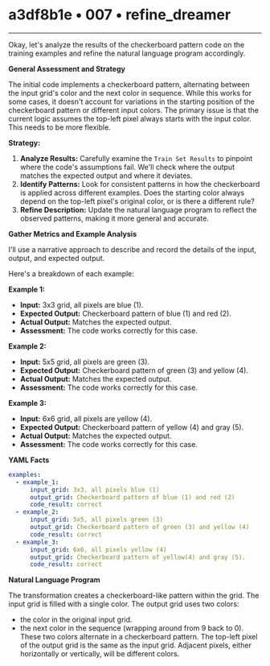 # a3df8b1e • 007 • refine_dreamer

---
Okay, let's analyze the results of the checkerboard pattern code on the training examples and refine the natural language program accordingly.

**General Assessment and Strategy**

The initial code implements a checkerboard pattern, alternating between the input grid's color and the next color in sequence. While this works for some cases, it doesn't account for variations in the starting position of the checkerboard pattern or different input colors. The primary issue is that the current logic assumes the top-left pixel always starts with the input color. This needs to be more flexible.

**Strategy:**

1.  **Analyze Results:** Carefully examine the `Train Set Results` to pinpoint where the code's assumptions fail. We'll check where the output matches the expected output and where it deviates.
2.  **Identify Patterns:** Look for consistent patterns in how the checkerboard is applied across different examples. Does the starting color always depend on the top-left pixel's original color, or is there a different rule?
3.  **Refine Description:** Update the natural language program to reflect the observed patterns, making it more general and accurate.

**Gather Metrics and Example Analysis**

I'll use a narrative approach to describe and record the details of the input, output, and expected output.

Here's a breakdown of each example:

**Example 1:**

*   **Input:** 3x3 grid, all pixels are blue (1).
*   **Expected Output:** Checkerboard pattern of blue (1) and red (2).
*   **Actual Output:** Matches the expected output.
*   **Assessment:** The code works correctly for this case.

**Example 2:**

*   **Input:** 5x5 grid, all pixels are green (3).
*   **Expected Output:** Checkerboard pattern of green (3) and yellow (4).
*   **Actual Output:** Matches the expected output.
*    **Assessment:** The code works correctly for this case.

**Example 3:**

*   **Input:** 6x6 grid, all pixels are yellow (4).
*    **Expected Output:** Checkerboard pattern of yellow (4) and gray (5).
*   **Actual Output:** Matches the expected output.
*   **Assessment:** The code works correctly for this case.

**YAML Facts**

```yaml
examples:
  - example_1:
      input_grid: 3x3, all pixels blue (1)
      output_grid: Checkerboard pattern of blue (1) and red (2)
      code_result: correct
  - example_2:
      input_grid: 5x5, all pixels green (3)
      output_grid: Checkerboard pattern of green (3) and yellow (4)
      code_result: correct
  - example_3:
      input_grid: 6x6, all pixels yellow (4)
      output_grid: Checkerboard pattern of yellow(4) and gray (5).
      code_result: correct
```

**Natural Language Program**

The transformation creates a checkerboard-like pattern within the grid.
The input grid is filled with a single color.
The output grid uses two colors:
- the color in the original input grid.
- the next color in the sequence (wrapping around from 9 back to 0).
    These two colors alternate in a checkerboard pattern.
    The top-left pixel of the output grid is the same as the input grid.
    Adjacent pixels, either horizontally or vertically, will be different
    colors.

